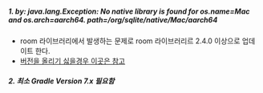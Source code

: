 ##### 1. by: java.lang.Exception: No native library is found for os.name=Mac and os.arch=aarch64. path=/org/sqlite/native/Mac/aarch64
* room 라이브러리에서 발생하는 문제로 room 라이브러리르 2.4.0 이상으로 업데이트 한다.
* [버전을 올리기 싫을경우 이곳은 참고](https://dotkebi.blogspot.com/2021/03/apple-m1-android-room.html)

##### 2. 최소 Gradle Version 7.x 필요함
